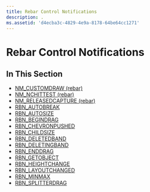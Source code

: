 ```yaml
---
title: Rebar Control Notifications
description: .
ms.assetid: 'd4ecba3c-4829-4e9a-8178-64be64cc1271'
---
```


# Rebar Control Notifications

## In This Section

-   [NM\_CUSTOMDRAW (rebar)](nm-customdraw-rebar.md)
-   [NM\_NCHITTEST (rebar)](nm-nchittest-rebar.md)
-   [NM\_RELEASEDCAPTURE (rebar)](nm-releasedcapture-rebar-.md)
-   [RBN\_AUTOBREAK](rbn-autobreak.md)
-   [RBN\_AUTOSIZE](rbn-autosize.md)
-   [RBN\_BEGINDRAG](rbn-begindrag.md)
-   [RBN\_CHEVRONPUSHED](rbn-chevronpushed.md)
-   [RBN\_CHILDSIZE](rbn-childsize.md)
-   [RBN\_DELETEDBAND](rbn-deletedband.md)
-   [RBN\_DELETINGBAND](rbn-deletingband.md)
-   [RBN\_ENDDRAG](rbn-enddrag.md)
-   [RBN\_GETOBJECT](rbn-getobject.md)
-   [RBN\_HEIGHTCHANGE](rbn-heightchange.md)
-   [RBN\_LAYOUTCHANGED](rbn-layoutchanged.md)
-   [RBN\_MINMAX](rbn-minmax.md)
-   [RBN\_SPLITTERDRAG](rbn-splitterdrag.md)

 

 




